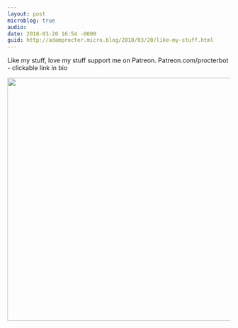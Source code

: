 ```yaml
---
layout: post
microblog: true
audio: 
date: 2018-03-20 16:54 -0000
guid: http://adamprocter.micro.blog/2018/03/20/like-my-stuff.html
---
```

Like my stuff, love my stuff support me on Patreon. 
Patreon.com/procterbot - clickable link in bio

<img src="http://discursive.adamprocter.co.uk/uploads/2018/0c0efdc1be.jpg" width="600" height="549" />
